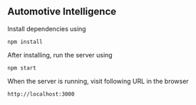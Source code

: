 ## Automotive Intelligence

Install dependencies using

    npm install

After installing, run the server using

    npm start

When the server is running, visit following URL in the browser

    http://localhost:3000
